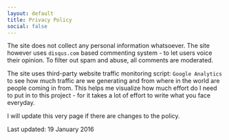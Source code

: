 ```yaml
---
layout: default
title: Privacy Policy
social: false
---
```


The site does not collect any personal information whatsoever. The site however uses `disqus.com`
based commenting system - to let users voice their opinion.  To filter out spam and abuse, all
comments are moderated.

The site uses third-party website traffic monitoring script: `Google Analytics`
to see how much traffic are we generating and from where in the world 
are people coming in from. This helps me visualize how much effort do I need to put in to this 
project - for it takes a lot of effort to write what you face everyday.

I will update this very page if there are changes to the policy.

Last updated: 19 January 2016
